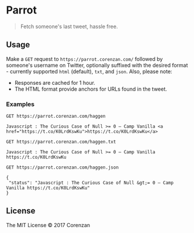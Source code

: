 # Parrot

> Fetch someone's last tweet, hassle free.

## Usage

Make a `GET` request to `https://parrot.corenzan.com/` followed by someone's username on Twitter, optionally suffixed with the desired format - currently supported `html` (default), `txt`, and `json`. Also, please note:

- Responses are cached for 1 hour.
- The HTML format provide anchors for URLs found in the tweet.

### Examples

```
GET https://parrot.corenzan.com/haggen

Javascript : The Curious Case of Null >= 0 – Camp Vanilla <a href="https://t.co/K0LrdKswKu">https://t.co/K0LrdKswKu</a>
```

```
GET https://parrot.corenzan.com/haggen.txt

Javascript : The Curious Case of Null >= 0 – Camp Vanilla https://t.co/K0LrdKswKu
```

```
GET https://parrot.corenzan.com/haggen.json

{
 "status": "Javascript : The Curious Case of Null &gt;= 0 – Camp Vanilla https://t.co/K0LrdKswKu"
}
```

## License

The MIT License © 2017 Corenzan
